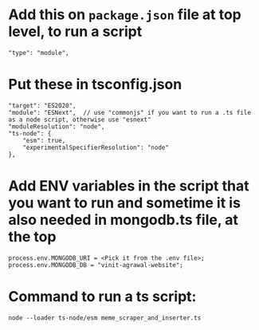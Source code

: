 # Add this on `package.json` file at top level, to run a script
```"type": "module",```

# Put these in tsconfig.json
```
"target": "ES2020",
"module": "ESNext",  // use "commonjs" if you want to run a .ts file as a node script, otherwise use "esnext"
"moduleResolution": "node",
"ts-node": {
    "esm": true,
    "experimentalSpecifierResolution": "node"
},
```

# Add ENV variables in the script that you want to run and sometime it is also needed in mongodb.ts file, at the top
```
process.env.MONGODB_URI = <Pick it from the .env file>;
process.env.MONGODB_DB = "vinit-agrawal-website";
```


# Command to run a ts script:
```node --loader ts-node/esm meme_scraper_and_inserter.ts```
